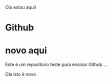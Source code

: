 Ola estou aqui!

# Github
# novo aqui

Este é um repositorio teste para ensinar Github ...

Ola isto é novo
